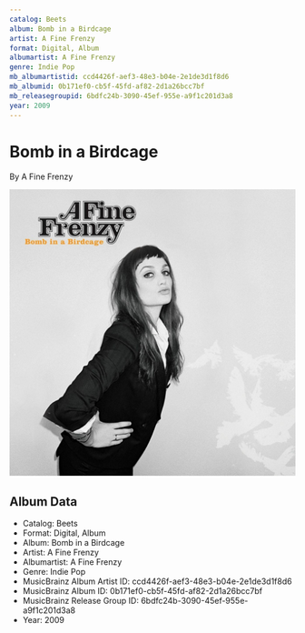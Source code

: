 ```yaml
---
catalog: Beets
album: Bomb in a Birdcage
artist: A Fine Frenzy
format: Digital, Album
albumartist: A Fine Frenzy
genre: Indie Pop
mb_albumartistid: ccd4426f-aef3-48e3-b04e-2e1de3d1f8d6
mb_albumid: 0b171ef0-cb5f-45fd-af82-2d1a26bcc7bf
mb_releasegroupid: 6bdfc24b-3090-45ef-955e-a9f1c201d3a8
year: 2009
---
```


# Bomb in a Birdcage

By A Fine Frenzy

![](../../assets/beetscovers/A_Fine_Frenzy-Bomb_in_a_Birdcage.jpg)

## Album Data

- Catalog: Beets
- Format: Digital, Album
- Album: Bomb in a Birdcage
- Artist: A Fine Frenzy
- Albumartist: A Fine Frenzy
- Genre: Indie Pop
- MusicBrainz Album Artist ID: ccd4426f-aef3-48e3-b04e-2e1de3d1f8d6
- MusicBrainz Album ID: 0b171ef0-cb5f-45fd-af82-2d1a26bcc7bf
- MusicBrainz Release Group ID: 6bdfc24b-3090-45ef-955e-a9f1c201d3a8
- Year: 2009

